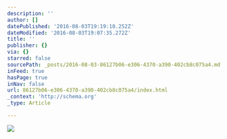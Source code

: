 ```yaml
---
description: ''
author: []
datePublished: '2016-08-03T19:19:10.252Z'
dateModified: '2016-08-03T19:07:35.272Z'
title: ''
publisher: {}
via: {}
starred: false
sourcePath: _posts/2016-08-03-86127b06-e306-4370-a390-402cb8c075a4.md
inFeed: true
hasPage: true
inNav: false
url: 86127b06-e306-4370-a390-402cb8c075a4/index.html
_context: 'http://schema.org'
_type: Article

---
```

![](https://the-grid-user-content.s3-us-west-2.amazonaws.com/ebea7a17-a9a7-470b-8424-f53eb08707f1.png)